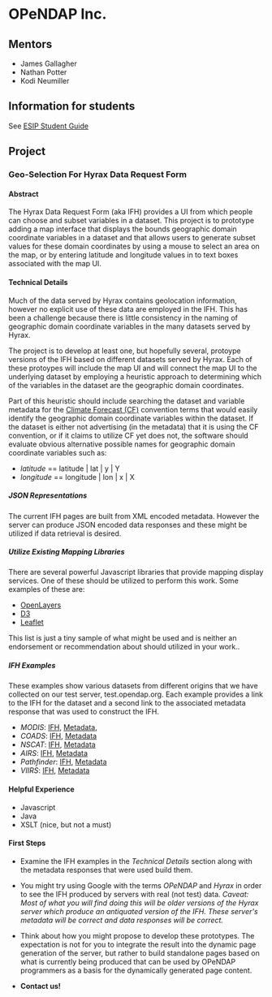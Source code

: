 # OPeNDAP Inc.

## Mentors

- James Gallagher
- Nathan Potter
- Kodi Neumiller

## Information for students
See
[ESIP Student Guide](https://github.com/ESIPFed/gsoc/blob/master/STUDENT-contribution-guide.md)

## Project

###  Geo-Selection For Hyrax Data Request Form

#### Abstract
The Hyrax Data Request Form (aka IFH) provides a UI from which people can choose
and subset variables in a dataset. This project is to prototype adding a map
interface that displays the bounds geographic domain coordinate variables in a
dataset and that allows users to generate
subset values for these domain coordinates by using a mouse to select an
area on the map, or by entering latitude and longitude values in to text boxes
associated with the map UI.

#### Technical Details
Much of the data served by Hyrax contains geolocation information, however no
explicit use of these data are employed in the IFH. This has been a challenge
because there is little consistency in the naming of geographic domain coordinate
variables in the many datasets served by Hyrax.

The project is to develop at least one, but hopefully several, protoype versions
of the IFH based on different datasets served by Hyrax. Each of these protoypes
will include the map UI and will connect the map UI to the underlying dataset by
employing a heuristic approach to determining which of the variables in the
dataset are the geographic domain coordinates.

Part of this heuristic should include searching the dataset and variable
metadata for the
[Climate Forecast (CF)](http://cfconventions.org) convention terms that would
easily identify the geographic
domain coordinate variables within the dataset. If the dataset is either not
advertising (in the metadata) that it is using the CF convention, or if it claims
to utilize CF yet does not, the software should evaluate obvious alternative 
possible names for geographic domain coordinate variables such as:

- *latitude* == latitude | lat | y | Y
- *longitude* == longitude | lon | x | X


##### JSON Representations
The current IFH pages are built from XML encoded metadata. However the server 
can produce JSON encoded data responses and these might be utilized if data 
retrieval is desired. 

##### Utilize Existing Mapping Libraries
There are several powerful Javascript libraries that provide mapping display 
services. One of these should be utilized to perform this work. Some examples of 
these are:

- [OpenLayers](https://openlayers.org)
- [D3](https://d3js.org)
- [Leaflet](https://leafletjs.com)

This list is just a tiny sample of what might be used and is neither an 
endorsement or recommendation about should utilized in your work..

##### IFH Examples
These examples show various datasets from different origins that we have 
collected on our test server, test.opendap.org. Each example provides a link to 
the IFH for the dataset and a second link to the associated metadata response 
that was used to construct the IFH.

- _MODIS_: 
[IFH](http://test.opendap.org/opendap/data/nc/20070917-MODIS_A-JPL-L2P-A2007260000000.L2_LAC_GHRSST-v01.nc.html),
[Metadata](http://test.opendap.org/opendap/data/nc/20070917-MODIS_A-JPL-L2P-A2007260000000.L2_LAC_GHRSST-v01.nc.ddx),
- _COADS_: 
[IFH](http://test.opendap.org/opendap/data/nc/coads_climatology.nc.html),
[Metadata](http://test.opendap.org/opendap/data/nc/coads_climatology.nc.ddx)
- _NSCAT_: 
[IFH](http://test.opendap.org/opendap/data/hdf4/S2000415.HDF.gz.html), 
[Metadata](http://test.opendap.org/opendap/data/hdf4/S2000415.HDF.gz.ddx)
- _AIRS_: 
[IFH](http://test.opendap.org/opendap/AIRS/AIRH3STM.003/2003.02.01/AIRS.2003.02.01.L3.RetStd_H028.v4.0.21.0.G06116143217.hdf.html),
[Metadata](http://test.opendap.org/opendap/AIRS/AIRH3STM.003/2003.02.01/AIRS.2003.02.01.L3.RetStd_H028.v4.0.21.0.G06116143217.hdf.ddx)
- _Pathfinder_:
[IFH](http://test.opendap.org/opendap/noaa_pathfinder/2005001-2005008.s0484pfv50-sst.hdf.html),
[Metadata](http://test.opendap.org/opendap/noaa_pathfinder/2005001-2005008.s0484pfv50-sst.hdf.ddx)
- _VIIRS_: 
[IFH](http://test.opendap.org/opendap/trink/GMTCO_npp_d20120120_t0528446_e0530088_b01189_c20120120114656525950_noaa_ops.h5.html),
[Metadata](http://test.opendap.org/opendap/trink/GMTCO_npp_d20120120_t0528446_e0530088_b01189_c20120120114656525950_noaa_ops.h5.ddx)

#### Helpful Experience

- Javascript
- Java
- XSLT (nice, but not a must)

#### First Steps

- Examine the IFH examples in the _Technical Details_ section along with the 
metadata responses that were used build them.

- You might try using Google with the terms _OPeNDAP_ and _Hyrax_ in order to 
see the IFH produced by servers with real (not test) data. 
_Caveat: Most of what you will find doing this will be older versions of the 
Hyrax server which produce an antiquated version of the IFH. These server's 
metadata will be correct and data responses will be correct._

- Think about how you might propose to develop these prototypes. The expectation 
is not for you to integrate the result into the dynamic page generation of the 
server, but rather to build standalone pages based on what is currently being 
produced that can be used by OPeNDAP programmers as a basis for the dynamically 
generated page content.
- **Contact us!**
